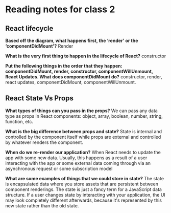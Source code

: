 # Reading notes for class 2

## React lifecycle

**Based off the diagram, what happens first, the ‘render’ or the ‘componentDidMount’?**
Render

**What is the very first thing to happen in the lifecycle of React?**
constructor

**Put the following things in the order that they happen: componentDidMount, render, constructor, componentWillUnmount, React Updates. What does componentDidMount do?**
constructor, render, react updates, componentDidMount, componentWillUnmount.

## React State Vs Props

**What types of things can you pass in the props?**
We can pass any data type as props in React components: object, array, boolean, number, string, function, etc.

**What is the big difference between props and state?**
State is internal and controlled by the component itself while props are external and controlled by whatever renders the component.

**When do we re-render our application?**
When React needs to update the app with some new data. Usually, this happens as a result of a user interacting with the app or some external data coming through via an asynchronous request or some subscription model

**What are some examples of things that we could store in state?**
The state is encapsulated data where you store assets that are persistent between component renderings. The state is just a fancy term for a JavaScript data structure. If a user changes state by interacting with your application, the UI may look completely different afterwards, because it's represented by this new state rather than the old state.
